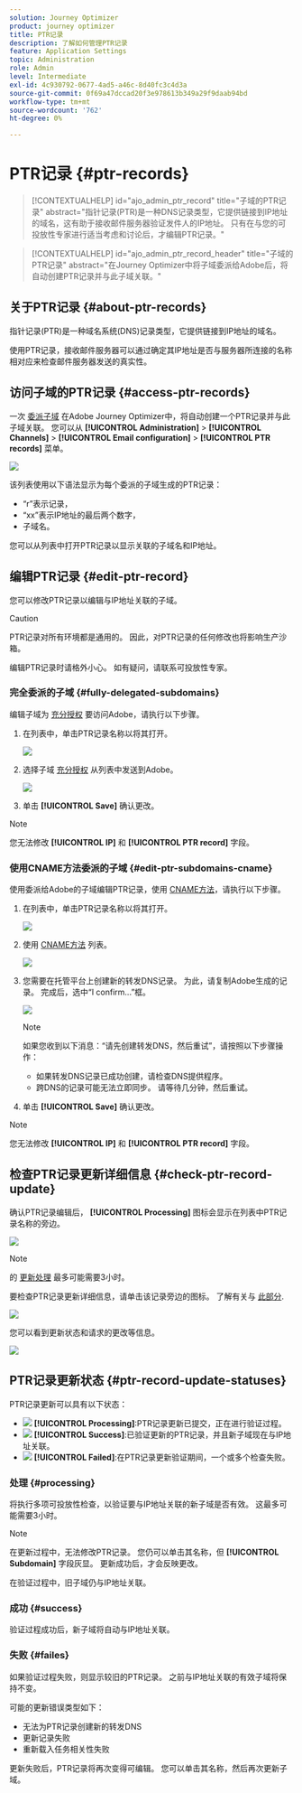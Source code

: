 ```yaml
---
solution: Journey Optimizer
product: journey optimizer
title: PTR记录
description: 了解如何管理PTR记录
feature: Application Settings
topic: Administration
role: Admin
level: Intermediate
exl-id: 4c930792-0677-4ad5-a46c-8d40fc3c4d3a
source-git-commit: 0f69a47dccad20f3e978613b349a29f9daab94bd
workflow-type: tm+mt
source-wordcount: '762'
ht-degree: 0%

---
```


# PTR记录 {#ptr-records}

>[!CONTEXTUALHELP]
>id="ajo_admin_ptr_record"
>title="子域的PTR记录"
>abstract="指针记录(PTR)是一种DNS记录类型，它提供链接到IP地址的域名，这有助于接收邮件服务器验证发件人的IP地址。 只有在与您的可投放性专家进行适当考虑和讨论后，才编辑PTR记录。"

>[!CONTEXTUALHELP]
>id="ajo_admin_ptr_record_header"
>title="子域的PTR记录"
>abstract="在Journey Optimizer中将子域委派给Adobe后，将自动创建PTR记录并与此子域关联。"

## 关于PTR记录 {#about-ptr-records}

指针记录(PTR)是一种域名系统(DNS)记录类型，它提供链接到IP地址的域名。

使用PTR记录，接收邮件服务器可以通过确定其IP地址是否与服务器所连接的名称相对应来检查邮件服务器发送的真实性。

## 访问子域的PTR记录 {#access-ptr-records}

一次 [委派子域](delegate-subdomain.md) 在Adobe Journey Optimizer中，将自动创建一个PTR记录并与此子域关联。 您可以从 **[!UICONTROL Administration]** > **[!UICONTROL Channels]** > **[!UICONTROL Email configuration]** > **[!UICONTROL PTR records]** 菜单。

![](assets/ptr-records.png)

该列表使用以下语法显示为每个委派的子域生成的PTR记录：

* “r”表示记录，
* “xx”表示IP地址的最后两个数字，
* 子域名。

您可以从列表中打开PTR记录以显示关联的子域名和IP地址。

## 编辑PTR记录 {#edit-ptr-record}

您可以修改PTR记录以编辑与IP地址关联的子域。

>[!CAUTION]
>
>PTR记录对所有环境都是通用的。 因此，对PTR记录的任何修改也将影响生产沙箱。
>
>编辑PTR记录时请格外小心。 如有疑问，请联系可投放性专家。

### 完全委派的子域 {#fully-delegated-subdomains}

编辑子域为 [充分授权](delegate-subdomain.md#full-subdomain-delegation) 要访问Adobe，请执行以下步骤。

1. 在列表中，单击PTR记录名称以将其打开。

   ![](assets/ptr-record-select.png)

1. 选择子域 [充分授权](delegate-subdomain.md#full-subdomain-delegation) 从列表中发送到Adobe。

   ![](assets/ptr-record-subdomain.png)

1. 单击 **[!UICONTROL Save]** 确认更改。

>[!NOTE]
>
>您无法修改 **[!UICONTROL IP]** 和 **[!UICONTROL PTR record]** 字段。

### 使用CNAME方法委派的子域 {#edit-ptr-subdomains-cname}

使用委派给Adobe的子域编辑PTR记录，使用 [CNAME方法](delegate-subdomain.md#cname-subdomain-delegation)，请执行以下步骤。

1. 在列表中，单击PTR记录名称以将其打开。

   ![](assets/ptr-record-select-cname.png)

1. 使用 [CNAME方法](delegate-subdomain.md#cname-subdomain-delegation) 列表。

   ![](assets/ptr-record-subdomain-cname.png)

1. 您需要在托管平台上创建新的转发DNS记录。 为此，请复制Adobe生成的记录。 完成后，选中“I confirm...”框。

   ![](assets/ptr-record-subdomain-confirm.png)

   >[!NOTE]
   >
   >如果您收到以下消息：“请先创建转发DNS，然后重试”，请按照以下步骤操作：
   >   * 如果转发DNS记录已成功创建，请检查DNS提供程序。
   >   * 跨DNS的记录可能无法立即同步。 请等待几分钟，然后重试。


1. 单击 **[!UICONTROL Save]** 确认更改。

>[!NOTE]
>
>您无法修改 **[!UICONTROL IP]** 和 **[!UICONTROL PTR record]** 字段。

## 检查PTR记录更新详细信息 {#check-ptr-record-update}

确认PTR记录编辑后， **[!UICONTROL Processing]** 图标会显示在列表中PTR记录名称的旁边。

![](assets/ptr-record-updating.png)

>[!NOTE]
>
>的 [更新处理](#processing) 最多可能需要3小时。

要检查PTR记录更新详细信息，请单击该记录旁边的图标。 了解有关与 [此部分](#ptr-record-update-statuses).

![](assets/ptr-record-recent-update.png)

您可以看到更新状态和请求的更改等信息。

![](assets/ptr-record-updates.png)

## PTR记录更新状态 {#ptr-record-update-statuses}

PTR记录更新可以具有以下状态：

* ![](assets/do-not-localize/ptr-record-processing.png) **[!UICONTROL Processing]**:PTR记录更新已提交，正在进行验证过程。
* ![](assets/do-not-localize/ptr-record-success.png) **[!UICONTROL Success]**:已验证更新的PTR记录，并且新子域现在与IP地址关联。
* ![](assets/do-not-localize/ptr-record-failed.png) **[!UICONTROL Failed]**:在PTR记录更新验证期间，一个或多个检查失败。

### 处理 {#processing}

将执行多项可投放性检查，以验证要与IP地址关联的新子域是否有效。 这最多可能需要3小时。

>[!NOTE]
>
>在更新过程中，无法修改PTR记录。 您仍可以单击其名称，但 **[!UICONTROL Subdomain]** 字段灰显。 更新成功后，才会反映更改。

在验证过程中，旧子域仍与IP地址关联。

### 成功 {#success}

验证过程成功后，新子域将自动与IP地址关联。

### 失败 {#failes}

如果验证过程失败，则显示较旧的PTR记录。 之前与IP地址关联的有效子域将保持不变。

可能的更新错误类型如下：
* 无法为PTR记录创建新的转发DNS
* 更新记录失败
* 重新载入任务相关性失败

更新失败后，PTR记录将再次变得可编辑。 您可以单击其名称，然后再次更新子域。
